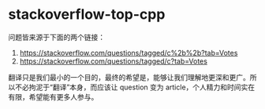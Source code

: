 # stackoverflow-top-cpp

问题皆来源于下面的两个链接：

 1. <https://stackoverflow.com/questions/tagged/c%2b%2b?tab=Votes>
 2. <https://stackoverflow.com/questions/tagged/c?tab=Votes>
 
翻译只是我们最小的一个目的，最终的希望是，能够让我们理解地更深和更广。所以不必拘泥于“翻译”本身，而应该让 question 变为 article，个人精力和时间实在有限，希望能有更多人参与。
